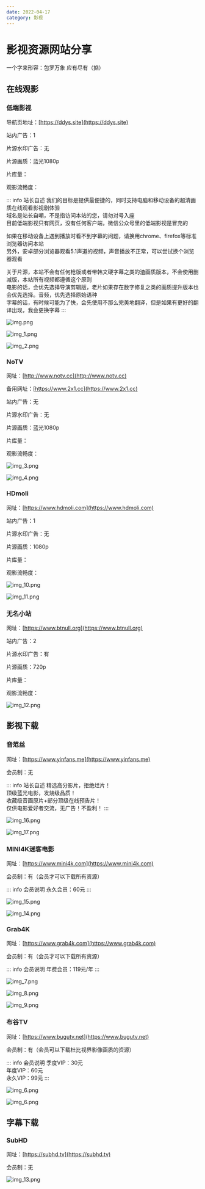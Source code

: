 ```yaml
---
date: 2022-04-17
category: 影视
---
```


# 影视资源网站分享

一个字来形容：包罗万象 应有尽有（掂）

<!-- more -->

## 在线观影

### 低端影视

导航页地址：[https://ddys.site](https://ddys.site)

站内广告：1

片源水印广告：无

片源画质：蓝光1080p

<div><p>片库量：<el-rate model-value="3" disabled /></p></div>

<div><p>观影流畅度：<el-rate model-value="5" disabled /></p></div>

::: info 站长自述
我们的目标是提供最便捷的，同时支持电脑和移动设备的超清画质在线观看影视剧体验  
域名是站长自嘲，不是指访问本站的您，请勿对号入座  
目前低端影视只有网页，没有任何客户端，微信公众号里的低端影视是冒充的

如果在移动设备上遇到播放时看不到字幕的问题，请换用chrome、firefox等标准浏览器访问本站  
另外，安卓部分浏览器观看5.1声道的视频，声音播放不正常，可以尝试换个浏览器观看

关于片源，本站不会有任何枪版或者带韩文硬字幕之类的渣画质版本，不会使用删减版，本站所有视频都遵循这个原则  
电影的话，会优先选择导演剪辑版，老片如果存在数字修复之类的画质提升版本也会优先选择。音频，优先选择原始语种  
字幕的话，有时候可能为了快，会先使用不那么完美地翻译，但是如果有更好的翻译出现，我会更换字幕
:::

![img.png](https://img.sherry4869.com/Blog/video/share/img.png)

![img_1.png](https://img.sherry4869.com/Blog/video/share/img_1.png)

![img_2.png](https://img.sherry4869.com/Blog/video/share/img_2.png)

### NoTV

网址：[http://www.notv.cc](http://www.notv.cc)

备用网址：[https://www.2x1.cc](https://www.2x1.cc)

站内广告：无

片源水印广告：无

片源画质：蓝光1080p

<div><p>片库量：<el-rate model-value="1" disabled /></p></div>

<div><p>观影流畅度：<el-rate model-value="5" disabled /></p></div>

![img_3.png](https://img.sherry4869.com/Blog/video/share/img_3.png)

![img_4.png](https://img.sherry4869.com/Blog/video/share/img_4.png)

### HDmoli

网址：[https://www.hdmoli.com](https://www.hdmoli.com)

站内广告：1

片源水印广告：无

片源画质：1080p

<div><p>片库量：<el-rate model-value="3" disabled /></p></div>

<div><p>观影流畅度：<el-rate model-value="5" disabled /></p></div>

![img_10.png](https://img.sherry4869.com/Blog/video/share/img_10.png)

![img_11.png](https://img.sherry4869.com/Blog/video/share/img_11.png)

### 无名小站

网址：[https://www.btnull.org](https://www.btnull.org)

站内广告：2

片源水印广告：有

片源画质：720p

<div><p>片库量：<el-rate model-value="5" disabled /></p></div>

<div><p>观影流畅度：<el-rate model-value="3" disabled /></p></div>

![img_12.png](https://img.sherry4869.com/Blog/video/share/img_12.png)

## 影视下载

### 音范丝

网址：[https://www.yinfans.me](https://www.yinfans.me)

会员制：无

::: info 站长自述
精选高分影片，拒绝烂片！  
顶级蓝光电影，发烧级品质！  
收藏级音画原片+部分顶级在线预告片！  
仅供电影爱好者交流，无广告！不盈利！
:::

![img_16.png](https://img.sherry4869.com/Blog/video/share/img_16.png)

![img_17.png](https://img.sherry4869.com/Blog/video/share/img_17.png)

### MINI4K迷客电影

网址：[https://www.mini4k.com](https://www.mini4k.com)

会员制：有（会员才可以下载所有资源）

::: info 会员说明
永久会员：60元
:::

![img_15.png](https://img.sherry4869.com/Blog/video/share/img_15.png)

![img_14.png](https://img.sherry4869.com/Blog/video/share/img_14.png)

### Grab4K

网址：[https://www.grab4k.com](https://www.grab4k.com)

会员制：有（会员才可以下载所有资源）

::: info 会员说明
年费会员：119元/年
:::

![img_7.png](https://img.sherry4869.com/Blog/video/share/img_7.png)

![img_8.png](https://img.sherry4869.com/Blog/video/share/img_8.png)

![img_9.png](https://img.sherry4869.com/Blog/video/share/img_9.png)

### 布谷TV

网址：[https://www.bugutv.net](https://www.bugutv.net)

会员制：有（会员可以下载杜比视界影像画质的资源）

::: info 会员说明
季度VIP：30元  
年度VIP：60元  
永久VIP：99元
:::

![img_6.png](https://img.sherry4869.com/Blog/video/share/img_5.png)

![img_6.png](https://img.sherry4869.com/Blog/video/share/img_6.png)

## 字幕下载

### SubHD

网址：[https://subhd.tv](https://subhd.tv)

会员制：无

![img_13.png](https://img.sherry4869.com/Blog/video/share/img_13.png)